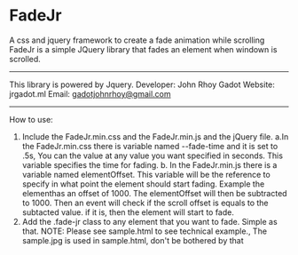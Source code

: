 # FadeJr
A css and jquery framework to create a fade animation while scrolling
FadeJr is a simple JQuery library that fades an element when windown is scrolled.
*************************************
This library is powered by Jquery.
Developer: John Rhoy Gadot
Website: jrgadot.ml
Email: gadotjohnrhoy@gmail.com
*************************************
How to use:
1. Include the FadeJr.min.css and the FadeJr.min.js and the jQuery file.
	a.In the FadeJr.min.css there is variable named --fade-time and it is set to .5s, You can the value at 
	  any value you want specified in seconds. This variable specifies the time for fading.
	b. In the FadeJr.min.js there is a variable named elementOffset. This variable will be the reference to specify
          in what point the element should start fading. Example the elementhas an offset of 1000. The elementOffset
	  will then be subtracted to 1000. Then an event will check if the scroll offset is equals to the subtacted value.
	  if it is, then the element will start to fade.
2. Add the .fade-jr class to any element that you want to fade. Simple as that.
NOTE: Please see sample.html to see technical example., The sample.jpg is used in sample.html, don't be bothered by that
